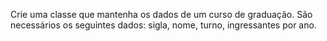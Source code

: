 Crie uma classe que mantenha os dados de um curso de graduação. São necessários os seguintes dados: sigla, nome, turno, ingressantes por ano.